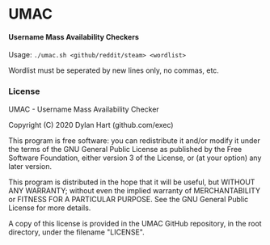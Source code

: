 # UMAC
#### Username Mass Availability Checkers

Usage: `./umac.sh <github/reddit/steam> <wordlist>`

Wordlist must be seperated by new lines only, no commas, etc.

### License

UMAC - Username Mass Availability Checker

Copyright (C) 2020  Dylan Hart (github.com/exec)

This program is free software: you can redistribute it and/or modify
it under the terms of the GNU General Public License as published by
the Free Software Foundation, either version 3 of the License, or
(at your option) any later version.

This program is distributed in the hope that it will be useful,
but WITHOUT ANY WARRANTY; without even the implied warranty of
MERCHANTABILITY or FITNESS FOR A PARTICULAR PURPOSE.  See the
GNU General Public License for more details.

A copy of this license is provided in the UMAC GitHub
repository, in the root directory, under the filename "LICENSE".
